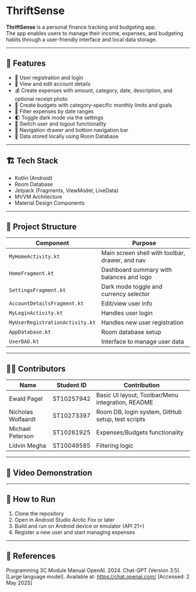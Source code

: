 # ThriftSense

**ThriftSense** is a personal finance tracking and budgeting app.  
The app enables users to manage their income, expenses, and budgeting habits through a user-friendly interface and local data storage.

---

## 📱 Features

- 🔐 User registration and login
- 👤 View and edit account details
- 💰 Create expenses with amount, category, date, description, and optional receipt photo
- 🧮 Create budgets with category-specific monthly limits and goals
- 📆 Filter expenses by date ranges
- 🌓 Toggle dark mode via the settings
- 🔄 Switch user and logout functionality
- 🧭 Navigation drawer and bottom navigation bar
- 💾 Data stored locally using Room Database

---

## 🏗️ Tech Stack

- Kotlin (Android)
- Room Database
- Jetpack (Fragments, ViewModel, LiveData)
- MVVM Architecture
- Material Design Components

---

## 📂 Project Structure

| Component                       | Purpose                                             |
|---------------------------------|-----------------------------------------------------|
| `MyHomeActivity.kt`             | Main screen shell with toolbar, drawer, and nav     |
| `HomeFragment.kt`               | Dashboard summary with balances and logo            |
| `SettingsFragment.kt`           | Dark mode toggle and currency selector              |
| `AccountDetailsFragment.kt`     | Edit/view user info                                 |
| `MyLoginActivity.kt`            | Handles user login                                  |
| `MyUserRegistrationActivity.kt` | Handles new user registration                       |
| `AppDatabase.kt`                | Room database setup                                 |
| `UserDAO.kt`                    | Interface to manage user data                       |

---

## 👨‍💻 Contributors

| Name               | Student ID   | Contribution                                        |
|--------------------|--------------|-----------------------------------------------------|
| Ewald Pagel        | ST10257942   | Basic UI layout, Toolbar/Menu integration, README   |
| Nicholas Wolfaardt | ST10273397   | Room DB, login system, GitHub setup, test scripts   |
| Michael Peterson   | ST10261925   | Expenses/Budgets functionality                      |
| Lidvin Megha       | ST10049585   | Filtering logic                                     |

---

## 🎥 Video Demonstration


---

## 🚀 How to Run

1. Clone the repository
2. Open in Android Studio Arctic Fox or later
3. Build and run on Android device or emulator (API 21+)
4. Register a new user and start managing expenses

---

## 📖 References

Programming 3C Module Manual 
OpenAI. 2024. Chat-GPT (Version 3.5). [Large language model]. Available at: https://chat.openai.com/ [Accessed: 2 May 2025]
